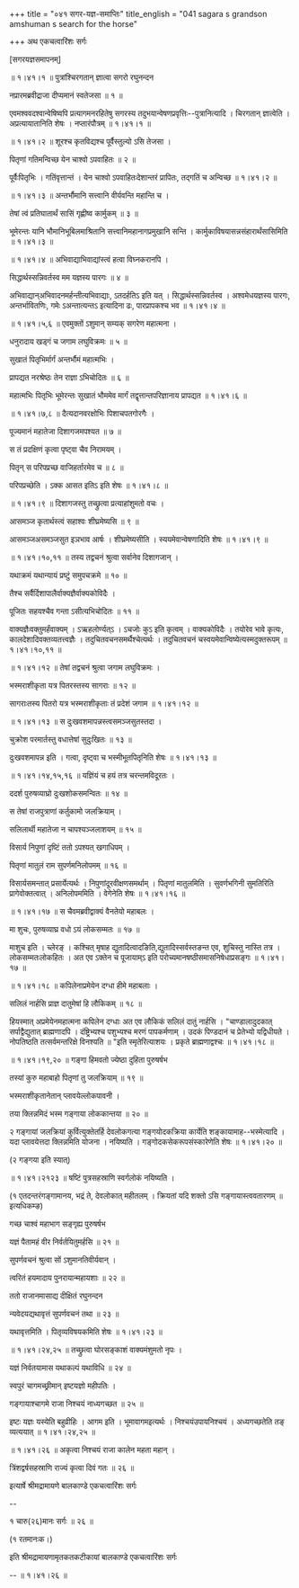 +++
title = "०४१ सगर-यज्ञ-समाप्तिः"
title_english = "041 sagara s grandson amshuman s search for the horse"

+++
अथ एकचत्वारिंशः सर्गः  

\[सगरयज्ञसमापनम्\]  

 ॥ १।४१।१ ॥ पुत्रांश्चिरगतान् ज्ञात्वा सगरो रघुनन्दन  

नप्रारमब्रवीद्राजा दीप्यमानं स्वतेजसा  ॥  १  ॥   

एवमश्ववदश्वान्वेषिष्वपि प्रत्यागमनरहितेषु सगरस्य तदुभयान्वेषणप्रवृत्तिः--पुत्रानित्यादि । चिरगतान् ज्ञात्वेति । अप्रत्यायातानिति शेषः । नप्तारंपौत्रम् ॥ १।४१।१ ॥   

 ॥ १।४१।२ ॥ शूरश्च कृतविद्यश्च पूर्वैस्तुल्यो ऽसि तेजसा ।  

पितृणां गतिमन्विच्छ येन चाश्वो ऽपवाहितः  ॥  २  ॥   

पूर्वैःपितृभिः । गतिंवृत्तान्तं । येन चाश्वो ऽपवाहितःदेशान्तरं प्रापितः, तद्गतिं च अन्विच्छ ॥ १।४१।२ ॥   

 ॥ १।४१।३ ॥ अन्तर्भौमानि सत्त्वानि वीर्यवन्ति महान्ति च ।  

तेषां त्वं प्रतिघातार्थं सासिं गृह्णीष्व कार्मुकम्  ॥  ३  ॥   

भूमेरन्तः यानि भौमानिभूबिलमाश्रितानि सत्त्वानिमहानागप्रमुखानि सन्ति । कार्मुकाविषयासन्नसंहारार्थंसासिमिति ॥ १।४१।३ ॥   

 ॥ १।४१।४ ॥ अभिवाद्याभिवाद्यांस्त्वं हत्वा विघ्नकरानपि ।  

सिद्धार्थस्सन्निवर्तस्व मम यज्ञस्य पारगः  ॥  ४  ॥   

अभिवाद्यान्अभिवादनमर्हन्तीत्यभिवाद्याः, ऽतदर्हतिऽ इति यत् । सिद्धार्थस्सन्निवर्तस्व । अश्वमेधयज्ञस्य पारगः, अन्तर्भावितणिः, गमेः ऽअन्तात्यन्तऽ इत्यादिना ढः, पारप्रापकश्च भव ॥ १।४१।४ ॥   

 ॥ १।४१।५,६ ॥ एवमुक्तों ऽशुमान् सम्यक् सगरेण महात्मना ।  

धनुरादाय खड्गं च जगाम लघुविक्रमः  ॥  ५  ॥   

सुखातं पितृभिर्मार्गं अन्तर्भौमं महात्मभिः ।  

प्रापद्यत नरश्रेष्ठः तेन राज्ञा ऽभिचोदितः  ॥  ६  ॥   

महात्मभिः पितृभिः भूमेरन्तः सुखातं भौममेव मार्गं तद्वृत्तान्तपरिज्ञानाय प्रापद्यत ॥ १।४१।६ ॥   

 ॥ १।४१।७,८ ॥ दैत्यदानवरक्षोभिः पिशाचपतगोरगैः ।  

पूज्यमानं महातेजा दिशागजमपश्यत  ॥  ७  ॥   

स तं प्रदक्षिणं कृत्वा पृष्ट्वा चैव निरामयम् ।  

पितृन् स परिपप्रच्छ वाजिहर्तारमेव च  ॥  ८  ॥   

परिपप्रच्छेति । ऽक्क आसत इतिऽ इति शेषः ॥ १।४१।८ ॥   

 ॥ १।४१।९ ॥ दिशागजस्तु तच्छ्रुत्वा प्रत्याहांशुमतो वचः ।  

आसमञ्ज कृतार्थस्त्वं सहाश्वः शीघ्रमेष्यसि  ॥  ९  ॥   

आसमञ्जअसमञ्जसुत इञभाव आर्षः । शीघ्रमेष्यसीति । स्ययमेवान्वेषणादिति शेषः ॥ १।४१।९ ॥   

 ॥ १।४१।१०,११ ॥ तस्य तद्वचनं श्रुत्वा सर्वानेव दिशागजान् ।  

यथाक्रमं यथान्यायं प्रष्टुं समुपचक्रमे  ॥  १०  ॥   

तैश्च सर्वैर्दिशापालैर्वाक्यज्ञैर्वाक्यकोविदैः ।  

पूजितः सहयश्चैव गन्ता ऽसीत्यभिचोदितः  ॥  ११  ॥   

वाक्यज्ञैःवक्तुमर्हंवाक्यम् । ऽऋहलोर्ण्यत्ऽ । ऽचजोः कुऽ इति कृत्वम् । वाक्यकोविदैः । तयोरेव भावे कृत्यः, कालदेशादिवक्तव्यतत्त्वज्ञैः । तदुचितवचनसमर्थैश्चेत्यर्थः । तदुचितवचनं चस्वयमेवान्विष्येत्यस्मदुक्तरूपम् ॥ १।४१।१०,११ ॥   

 ॥ १।४१।१२ ॥ तेषां तद्वचनं श्रुत्वा जगाम लघुविक्रमः ।  

भस्मराशीकृता यत्र पितरस्तस्य सागराः  ॥  १२  ॥   

सागराःतस्य पितरो यत्र भस्मराशीकृताः तं प्रदेशं जगाम ॥ १।४१।१२ ॥   

 ॥ १।४१।१३ ॥ स दुःखवशमापन्नस्त्वसमञ्जसुतस्तदा ।  

चुक्रोश परमार्तस्तु वधात्तेषां सुदुःखितः  ॥  १३  ॥   

दुःखवशमापन्न इति । गत्वा, दृष्ट्वा च भस्मीभूतपितृनिति शेषः ॥ १।४१।१३ ॥   

 ॥ १।४१।१४,१५,१६ ॥ यज्ञिंयं च हयं तत्र चरन्तमविदूरतः ।  

ददर्श पुरुषव्याघ्रो दुःखशोकसमन्वितः  ॥  १४  ॥   

स तेषां राजपुत्राणां कर्तुकामो जलक्रियाम् ।  

सलिलार्थी महातेजा न चापश्यञ्जलाशयम्  ॥  १५  ॥   

विसार्य निपुणां दृष्टिं ततो ऽपश्यत् खगाधिपम् ।  

पितृणां मातुलं राम सुपर्णमनिलोपमम्  ॥  १६  ॥   

विसार्यसमन्तात् प्रसार्येत्यर्थः । निपुणांदूरवीक्षणसमर्थाम् । पितृणां मातुलमिति । सुवर्णभगिनी सुमतिरिति प्रागेवोक्तत्वात् । अनिलोपममिति । वेगेनेति शेषः ॥ १।४१।१६ ॥   

 ॥ १।४१।१७ ॥ स चैवमब्रवीद्वाक्यं वैनतेयो महाबलः ।  

मा शुचः, पुरुषव्याघ्र वधो ऽयं लोकसम्मतः  ॥  १७  ॥   

माशुच इति । च्लेरङ् । कश्चित् मृषाह द्युतादित्वादङिति,द्युतादिस्सर्वस्तङन्त एव, शुचिस्तु नास्ति तत्र । लोकसम्मतःलोकहितः । अत एव ऽक्तेन च पूजायाम्ऽ इति परोच्यमानषष्ठीसमासनिषेधाप्रसङ्गः ॥ १।४१।१७ ॥   

 ॥ १।४१।१८ ॥ कपिलेनाप्रमेयेन दग्धा हीमे महाबलाः ।  

सलिलं नार्हसि प्राज्ञ दातुमेषां हि लौकिकम्  ॥  १८  ॥   

हियस्मात् अप्रमेयेनमहात्मना कपिलेन दग्धाः अत एव लौकिकं सलिलं दातुं नार्हसि । "चाण्डालादुदकात् सर्पाद्वैद्युतात् ब्राह्मणादपि । दंष्ट्रिभ्यश्च पशुभ्यश्च मरणं पापकर्मणाम् । उदकं पिण्डदानं च प्रेतेभ्यो यद्विधीयते । नोपतिष्ठति तत्सर्वमन्तरिक्षे विनश्यति  ॥ "इति स्मृतेरित्याशयः । प्रकृते ब्राह्मणाद्वश्चः ॥ १।४१।१८ ॥   

 ॥ १।४१।१९,२० ॥ गङ्गा हिमवतो ज्येष्ठा दुहिता पुरुषर्षभ  

तस्यां कुरु महाबाहो पितृणां तु जलक्रियाम्  ॥  १९  ॥   

भस्मराशीकृतानेतान् प्लावयेल्लोकपावनी ।  

तया क्लिन्नमिदं भस्म गङ्गाया लोककान्तया  ॥  २०  ॥   

२ गङ्गायां जलक्रियां कुर्वित्युक्तेतर्हि देवलोकगत्या गङ्गयोदकक्रिया कार्येति शङ्कायामाह--भस्मेत्यादि । यदा प्लावयेत्तदा क्लिन्नमिति योजना । नयिष्यति । गङ्गोदकसेकरूपसंस्कारेणेति शेषः ॥ १।४१।२० ॥   

(२ गङ्गया इति स्यात्)  

 ॥ १।४१।२१२३ ॥ षष्टिं पुत्रसहस्राणि स्वर्गलोकं नयिष्यति ।  

(१ एतदन्तरंगङ्गामानय, भद्रं ते, देवलोकात् महीतलम् । क्रियतां यदि शक्तो ऽसि गङ्गायास्त्ववतारणम्  ॥  इत्यधिकम्ङ)  

गच्छ चाश्वं महाभाग सङ्गृह्य पुरुषर्षभ  

यज्ञं पैतामहं वीर निर्वर्तयितुमर्हसि  ॥  २१  ॥   

सुपर्णवचनं श्रुत्वा सों ऽशुमानतिवीर्यवान् ।  

त्वरितं हयमादाय पुनरायान्महायशाः  ॥  २२  ॥   

ततो राजानमासाद्य दीक्षितं रघुनन्दन  

न्यवेदयद्यथावृत्तं सुपर्णवचनं तथा  ॥  २३  ॥   

यथावृत्तमिति । पितृव्यविषयकमिति शेषः ॥ १।४१।२३ ॥   

 ॥ १।४१।२४,२५ ॥ तच्छ्रुत्वा घोरसङ्काशं वाक्यमंशुमतो नृपः ।  

यज्ञं निर्वतयामास यथाकल्पं यथाविधि  ॥  २४  ॥   

स्वपुरं चागमच्छ्रीमान् इष्टयज्ञो महीपतिः ।  

गङ्गायाश्चागमे राजा निश्चयं नाध्यगच्छत  ॥  २५  ॥   

इष्टः यज्ञः यस्येति बहुव्रीहिः । आगम इति । भूमावागमइत्यर्थः । निश्चयंउपायनिश्चयं । अध्यगच्छतेति तङ् व्यत्ययात् ॥ १।४१।२४,२५ ॥   

 ॥ १।४१।२६ ॥ अकृत्वा निश्चयं राजा कालेन महता महान् ।  

त्रिंशद्वर्षसहस्राणि राज्यं कृत्वा दिवं गतः  ॥  २६  ॥   

इत्यार्षे श्रीमद्रामायणे बालकाण्डे एकचत्वारिंशः सर्गः  

--  

१ चारु(२६)मानः सर्गः  ॥  २६  ॥   

(१ रतमानःक।)  

इति श्रीमद्रामायणामृतकतकटीकायां बालकाण्डे एकचत्वारिंशः सर्गः  

-- ॥ १।४१।२६ ॥   

